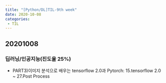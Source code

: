 ```yaml
---
title: "[Python/DL]TIL-9th week"
date: 2020-10-08
categories: 
 - TIL
---  
```


## 20201008
### 딥러닝/인공지능(진도율 25%)
 - PART3)이미지 분석으로 배우는 tensorflow 2.0과 Pytorch: 15.tensorflow 2.0 ~ 27.Post Process  